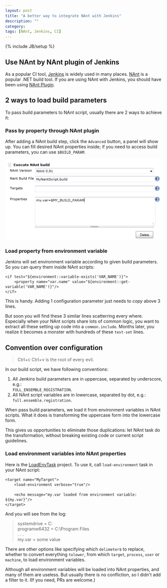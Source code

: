 ```yaml
---
layout: post
title: "A better way to integrate NAnt with Jenkins"
description: ""
category: 
tags: [NAnt, Jenkins, CI]
---
```

{% include JB/setup %}
## Use NAnt by NAnt plugin of Jenkins

As a popular CI tool, [Jenkins] is widely used in many places. [NAnt] is a popular .NET build tool. If you are using NAnt with Jenkins, you should have been using [NAnt Plugin].

## 2 ways to load build parameters

To pass build parameters to NAnt script, usually there are 2 ways to achieve it:

### Pass by property through NAnt plugin

After adding a NAnt build step, click the `Advanced` button, a panel will show up. You can fill desired NAnt properties inside; if you need to access build parameters, you can use `$BUILD_PARAM`.

![nant-build-step]

### Load property from environment variable

Jenkins will set environment variable according to given build parameters. So you can query them inside NAnt scripts:

    <if test="${environment::variable-exists('VAR_NAME')}">
        <property name="var.name" value="${environment::get-variable('VAR_NAME')}"/>
    </if>
    
This is handy. Adding 1 configuration parameter just needs to *copy* above 3 lines.

But soon you will find these 3 similar lines scatterring every where. Especially when your NAnt scripts share lots of common logic, you want to extract all these setting up code into a `common.include`. Months later, you realize it becomes a monster with hundreds of these `test-set` lines.

## Convention over configuration

> Ctrl+c Ctrl+v is the root of every evil.

In our build script, we have following conventions:

1. All Jenkins build parameters are in uppercase, separated by underscore, e.g.:  
   `FULL_ENSEMBLE_REGISTRATION`.
2. All NAnt script variables are in lowercase, separated by dot, e.g.:  
   `full.ensemble.registration`.

When pass build parameters, we load it from environment variables in NAnt scripts. What it does is transforming the uppercase form into the lowercase form.

This gives us opportunities to eliminate those duplications: let NAnt task do the transformation, without breaking existing code or current script guidelines. 

### Load environment variables into NAnt properties

Here is the [LoadEnvTask] project. To use it, call `load-environment` task in your NAnt script:

    <target name="MyTarget">
        <load-environment verbose="true"/>

        <echo message="my.var loaded from environment variable: ${my.var}"/>
    </target>
    
And you will see from the log:

> systemdrive = C:  
> programw6432 = C:\Program Files  
> . . .  
> my.var = some value  

There are other options like specifying which `delimeter`s to replace, whether to convert everything `tolower`, from which `target`, `process`, `user` or `machine`, to load environment variables.

Although all environment variables will be loaded into NAnt properties, and many of them are useless. But usually there is no confliction, so I didn't add a filter to it. (If you need, PRs are welcome.)

[Jenkins]: http://jenkins-ci.org/
[NAnt]: http://nant.sourceforge.net/
[NAnt Plugin]: https://wiki.jenkins-ci.org/display/JENKINS/NAnt+Plugin
[LoadEnvTask]: https://github.com/xinhuang/NAntEnv
[nant-build-step]: /assets/posts/a-better-way-to-integrate-nant-with-jenkins/nant-build-step.png

